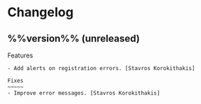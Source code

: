 Changelog
=========


%%version%% (unreleased)
------------------------

Features
~~~~~~~~
- Add alerts on registration errors. [Stavros Korokithakis]

Fixes
~~~~~
- Improve error messages. [Stavros Korokithakis]


